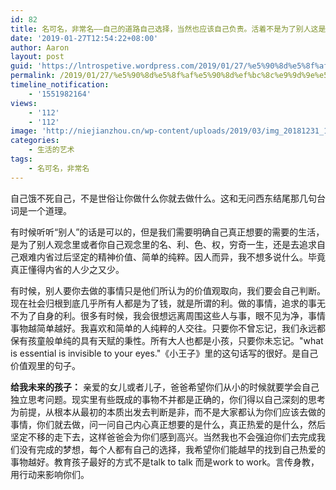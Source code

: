 ```yaml
---
id: 82
title: 名可名，非常名——自己的道路自己选择，当然也应该自己负责。活着不是为了别人这是最基本的道理。
date: '2019-01-27T12:54:22+08:00'
author: Aaron
layout: post
guid: 'https://lntrospetive.wordpress.com/2019/01/27/%e5%90%8d%e5%8f%af%e5%90%8d%ef%bc%8c%e9%9d%9e%e5%b8%b8%e5%90%8d-%e8%87%aa%e5%b7%b1%e7%9a%84%e9%81%93%e8%b7%af%e8%87%aa%e5%b7%b1%e9%80%89%e6%8b%a9%ef%bc%8c%e5%bd%93%e7%84%b6%e4%b9%9f/'
permalink: /2019/01/27/%e5%90%8d%e5%8f%af%e5%90%8d%ef%bc%8c%e9%9d%9e%e5%b8%b8%e5%90%8d-%e8%87%aa%e5%b7%b1%e7%9a%84%e9%81%93%e8%b7%af%e8%87%aa%e5%b7%b1%e9%80%89%e6%8b%a9%ef%bc%8c%e5%bd%93%e7%84%b6%e4%b9%9f/
timeline_notification:
    - '1551982164'
views:
    - '112'
    - '112'
image: 'http://niejianzhou.cn/wp-content/uploads/2019/03/img_20181231_105108.jpg'
categories:
    - 生活的艺术
tags:
    - 名可名，非常名
---
```


自己饿不死自己，不是世俗让你做什么你就去做什么。这和无问西东结尾那几句台词是一个道理。

有时候听听“别人”的话是可以的，但是我们需要明确自己真正想要的需要的生活，是为了别人观念里或者你自己观念里的名、利、色、权，穷奇一生，还是去追求自己艰难内省过后坚定的精神价值、简单的纯粹。因人而异，我不想多说什么。毕竟真正懂得内省的人少之又少。

有时候，别人要你去做的事情只是他们所认为的价值观取向，我们要会自己判断。现在社会归根到底几乎所有人都是为了钱，就是所谓的利。做的事情，追求的事无不为了自身的利。很多有时候，我会很想远离周围这些人与事，眼不见为净，事情事物越简单越好。我喜欢和简单的人纯粹的人交往。只要你不曾忘记，我们永远都保有孩童般单纯的具有天赋的秉性。所有大人也都是小孩，只要你未忘记。"what is essential is invisible to your eyes."《小王子》里的这句话写的很好。是自己价值观里的句子。

**给我未来的孩子：**
亲爱的女儿或者儿子，爸爸希望你们从小的时候就要学会自己独立思考问题。现实里有些既成的事物不并都是正确的，你们得以自己深刻的思考为前提，从根本从最初的本质出发去判断是非，而不是大家都认为你们应该去做的事情，你们就去做，问一问自己内心真正想要的是什么，真正热爱的是什么，然后坚定不移的走下去，这样爸爸会为你们感到高兴。当然我也不会强迫你们去完成我们没有完成的梦想，每个人都有自己的选择，我希望你们能越早的找到自己热爱的事物越好。教育孩子最好的方式不是talk to talk 而是work to work。言传身教，用行动来影响你们。